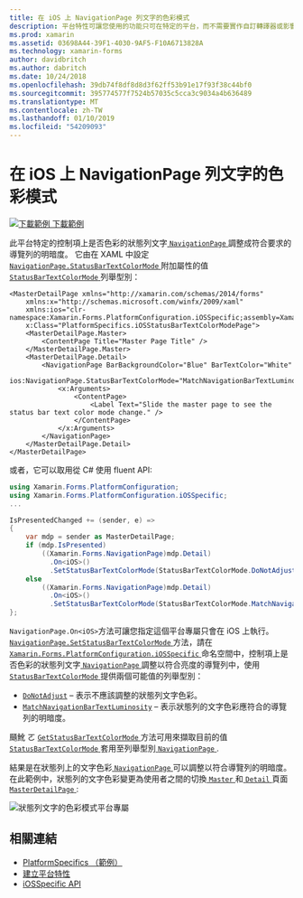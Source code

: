 ```yaml
---
title: 在 iOS 上 NavigationPage 列文字的色彩模式
description: 平台特性可讓您使用的功能只可在特定的平台，而不需要實作自訂轉譯器或影響。 這篇文章說明如何使用 iOS 平台特定的控制列 NavigationPage 上的文字色彩的狀態是否符合導覽列的明暗度。
ms.prod: xamarin
ms.assetid: 03698A44-39F1-4030-9AF5-F10A6713828A
ms.technology: xamarin-forms
author: davidbritch
ms.author: dabritch
ms.date: 10/24/2018
ms.openlocfilehash: 39db74f8df8d8d3f62ff53b91e17f93f38c44bf0
ms.sourcegitcommit: 395774577f7524b57035c5cca3c9034a4b636489
ms.translationtype: MT
ms.contentlocale: zh-TW
ms.lasthandoff: 01/10/2019
ms.locfileid: "54209093"
---
```

# <a name="navigationpage-bar-text-color-mode-on-ios"></a>在 iOS 上 NavigationPage 列文字的色彩模式

[![下載範例](~/media/shared/download.png) 下載範例](https://developer.xamarin.com/samples/xamarin-forms/userinterface/platformspecifics/)

此平台特定的控制項上是否色彩的狀態列文字[ `NavigationPage` ](xref:Xamarin.Forms.NavigationPage)調整成符合要求的導覽列的明暗度。 它由在 XAML 中設定[ `NavigationPage.StatusBarTextColorMode` ](xref:Xamarin.Forms.PlatformConfiguration.iOSSpecific.NavigationPage.StatusBarTextColorModeProperty)附加屬性的值[ `StatusBarTextColorMode` ](xref:Xamarin.Forms.PlatformConfiguration.iOSSpecific.StatusBarTextColorMode)列舉型別：

```xaml
<MasterDetailPage xmlns="http://xamarin.com/schemas/2014/forms"
    xmlns:x="http://schemas.microsoft.com/winfx/2009/xaml"
    xmlns:ios="clr-namespace:Xamarin.Forms.PlatformConfiguration.iOSSpecific;assembly=Xamarin.Forms.Core"
    x:Class="PlatformSpecifics.iOSStatusBarTextColorModePage">
    <MasterDetailPage.Master>
        <ContentPage Title="Master Page Title" />
    </MasterDetailPage.Master>
    <MasterDetailPage.Detail>
        <NavigationPage BarBackgroundColor="Blue" BarTextColor="White"
                        ios:NavigationPage.StatusBarTextColorMode="MatchNavigationBarTextLuminosity">
            <x:Arguments>
                <ContentPage>
                    <Label Text="Slide the master page to see the status bar text color mode change." />
                </ContentPage>
            </x:Arguments>
        </NavigationPage>
    </MasterDetailPage.Detail>
</MasterDetailPage>

```

或者，它可以取用從 C# 使用 fluent API:

```csharp
using Xamarin.Forms.PlatformConfiguration;
using Xamarin.Forms.PlatformConfiguration.iOSSpecific;
...

IsPresentedChanged += (sender, e) =>
{
    var mdp = sender as MasterDetailPage;
    if (mdp.IsPresented)
        ((Xamarin.Forms.NavigationPage)mdp.Detail)
          .On<iOS>()
          .SetStatusBarTextColorMode(StatusBarTextColorMode.DoNotAdjust);
    else
        ((Xamarin.Forms.NavigationPage)mdp.Detail)
          .On<iOS>()
          .SetStatusBarTextColorMode(StatusBarTextColorMode.MatchNavigationBarTextLuminosity);
};
```

`NavigationPage.On<iOS>`方法可讓您指定這個平台專屬只會在 iOS 上執行。 [ `NavigationPage.SetStatusBarTextColorMode` ](xref:Xamarin.Forms.PlatformConfiguration.iOSSpecific.NavigationPage.SetStatusBarTextColorMode(Xamarin.Forms.IPlatformElementConfiguration{Xamarin.Forms.PlatformConfiguration.iOS,Xamarin.Forms.NavigationPage},Xamarin.Forms.PlatformConfiguration.iOSSpecific.StatusBarTextColorMode))方法，請在[ `Xamarin.Forms.PlatformConfiguration.iOSSpecific` ](xref:Xamarin.Forms.PlatformConfiguration.iOSSpecific)命名空間中，控制項上是否色彩的狀態列文字[ `NavigationPage` ](xref:Xamarin.Forms.NavigationPage)調整以符合亮度的導覽列中，使用[ `StatusBarTextColorMode` ](xref:Xamarin.Forms.PlatformConfiguration.iOSSpecific.StatusBarTextColorMode)提供兩個可能值的列舉型別：

- [`DoNotAdjust`](xref:Xamarin.Forms.PlatformConfiguration.iOSSpecific.StatusBarTextColorMode.DoNotAdjust) – 表示不應該調整的狀態列文字色彩。
- [`MatchNavigationBarTextLuminosity`](xref:Xamarin.Forms.PlatformConfiguration.iOSSpecific.StatusBarTextColorMode.MatchNavigationBarTextLuminosity) – 表示狀態列的文字色彩應符合的導覽列的明暗度。

颾魤 ㄛ [ `GetStatusBarTextColorMode` ](xref:Xamarin.Forms.PlatformConfiguration.iOSSpecific.NavigationPage.GetStatusBarTextColorMode(Xamarin.Forms.IPlatformElementConfiguration{Xamarin.Forms.PlatformConfiguration.iOS,Xamarin.Forms.NavigationPage}))方法可用來擷取目前的值[ `StatusBarTextColorMode` ](xref:Xamarin.Forms.PlatformConfiguration.iOSSpecific.StatusBarTextColorMode)套用至列舉型別[ `NavigationPage` ](xref:Xamarin.Forms.NavigationPage).

結果是在狀態列上的文字色彩[ `NavigationPage` ](xref:Xamarin.Forms.NavigationPage)可以調整以符合導覽列的明暗度。 在此範例中，狀態列的文字色彩變更為使用者之間的切換[ `Master` ](xref:Xamarin.Forms.MasterDetailPage.Master)和[ `Detail` ](xref:Xamarin.Forms.MasterDetailPage.Detail)頁面[ `MasterDetailPage` ](xref:Xamarin.Forms.MasterDetailPage):

![](status-bar-text-color-images/status-bar-text-color-mode.png "狀態列文字的色彩模式平台專屬")

## <a name="related-links"></a>相關連結

- [PlatformSpecifics （範例）](https://developer.xamarin.com/samples/xamarin-forms/userinterface/platformspecifics/)
- [建立平台特性](~/xamarin-forms/platform/platform-specifics/index.md#creating-platform-specifics)
- [iOSSpecific API](xref:Xamarin.Forms.PlatformConfiguration.iOSSpecific)
